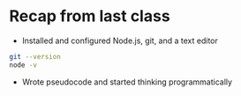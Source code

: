 # Recap from last class

* Installed and configured Node.js, git, and a text editor
```bash
git --version
node -v
```
* Wrote pseudocode and started thinking programmatically
